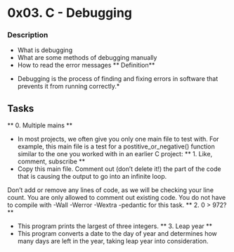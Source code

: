 # 0x03. C - Debugging
### Description
+ What is debugging
+ What are some methods of debugging manually
+ How to read the error messages
** Definition**
* Debugging is the process of finding and fixing errors in software that prevents it from running correctly.*
## Tasks
** 0. Multiple mains **
+ In most projects, we often give you only one main file to test with. For example, this main file is a test for a postitive_or_negative() function similar to the one you worked with in an earlier C project:
** 1. Like, comment, subscribe **
+ Copy this main file. Comment out (don’t delete it!) the part of the code that is causing the output to go into an infinite loop.

Don’t add or remove any lines of code, as we will be checking your line count. You are only allowed to comment out existing code.
You do not have to compile with -Wall -Werror -Wextra -pedantic for this task.
** 2. 0 > 972? **
+ This program prints the largest of three integers.
** 3. Leap year **
+ This program converts a date to the day of year and determines how many days are left in the year, taking leap year into consideration.
